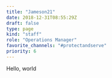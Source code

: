 ```yaml
---
title: "Jameson21"
date: 2018-12-31T08:55:29Z
draft: false
type: page
kind: "staff"
role: "Operations Manager"
favorite_channels: "#protectandserve"
priority: 6
---
```


Hello, world

